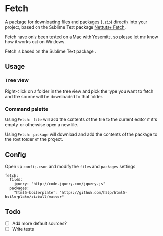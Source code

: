 # Fetch

A package for downloading files and packages (`.zip`) directly into your project, based on the Sublime Text package [Nettuts+ Fetch](http://code.tutsplus.com/articles/introducing-nettuts-fetch--net-23490).

Fetch have only been tested on a Mac with Yosemite, so please let me know how it works out on Windows.

Fetch is based on the Sublime Text package .

## Usage
### Tree view
Right-click on a folder in the tree view and pick the type you want to fetch and the source will be downloaded to that folder.

### Command palette
Using `Fetch: file` will add the contents of the file to the current editor if it's empty, or otherwise open a new file.

Using `Fetch: package` will download and add the contents of the package to the root folder of the project.

## Config
Open up `config.cson` and modify the `files` and `packages` settings
```
fetch:
  files:
    jquery: "http://code.jquery.com/jquery.js"
  packages:
    "html5-boilerplate": "https://github.com/h5bp/html5-boilerplate/zipball/master"
```

## Todo
- [ ] Add more default sources?
- [ ] Write tests